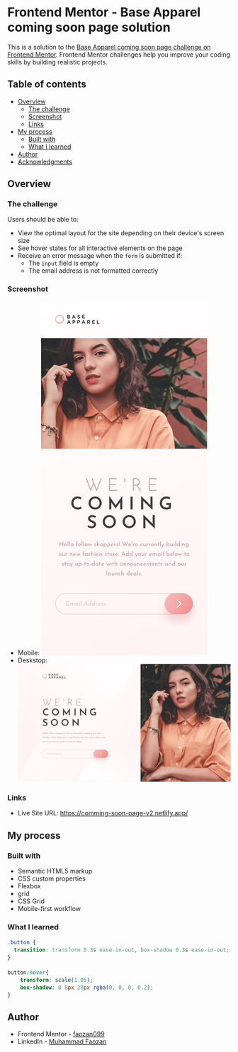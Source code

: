 # Frontend Mentor - Base Apparel coming soon page solution

This is a solution to the [Base Apparel coming soon page challenge on Frontend Mentor](https://www.frontendmentor.io/challenges/base-apparel-coming-soon-page-5d46b47f8db8a7063f9331a0). Frontend Mentor challenges help you improve your coding skills by building realistic projects.

## Table of contents

- [Overview](#overview)
  - [The challenge](#the-challenge)
  - [Screenshot](#screenshot)
  - [Links](#links)
- [My process](#my-process)
  - [Built with](#built-with)
  - [What I learned](#what-i-learned)
- [Author](#author)
- [Acknowledgments](#acknowledgments)

## Overview

### The challenge

Users should be able to:

- View the optimal layout for the site depending on their device's screen size
- See hover states for all interactive elements on the page
- Receive an error message when the `form` is submitted if:
  - The `input` field is empty
  - The email address is not formatted correctly

### Screenshot

- Mobile: ![Mobile](/design/mobile-design.jpg)
- Deskstop: ![Deskstop](/design/desktop-design.jpg)

### Links

- Live Site URL: https://comming-soon-page-v2.netlify.app/

## My process

### Built with

- Semantic HTML5 markup
- CSS custom properties
- Flexbox
- grid
- CSS Grid
- Mobile-first workflow

### What I learned

```css
.button {
  transition: transform 0.3s ease-in-out, box-shadow 0.3s ease-in-out;
}

button:hover{
    transform: scale(1.05);
    box-shadow: 0 8px 20px rgba(0, 0, 0, 0.2);
}
```

## Author

- Frontend Mentor - [faozan099](https://www.frontendmentor.io/profile/faozan099)
- LinkedIn - [Muhammad Faozan](www.linkedin.com/in/muhammad-faozan)
